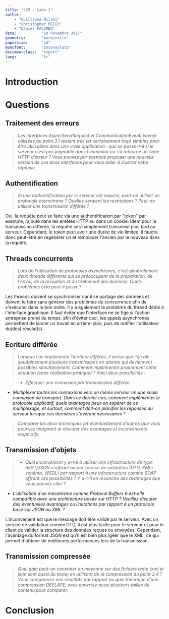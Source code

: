 ```yaml
---
title: "SYM - Labo 1"
author:
    - "Guillaume Milani"
    - "Christopher MEIER"
    - "Daniel PALUMBO"
date:           "19 novembre 2017"
geometry:       "margin=1in"
papersize:      "a4"
monofont:       "Inconsolata"
documentclass:  "report"
lang:           "fr"
---
```


# Introduction


# Questions

## Traitement des erreurs

> *Les interfaces AsyncSendRequest et CommunicationEventListener utilisées au point 3.1 restent très
(et certainement trop) simples pour être utilisables dans une vraie application : que se passe-t-il si le
serveur n’est pas joignable dans l’immédiat ou s’il retourne un code HTTP d’erreur ? Vous pouvez par
exemple proposer une nouvelle version de ces deux interfaces pour vous aider à illustrer votre
réponse.*


## Authentification

> *Si une authentification par le serveur est requise, peut-on utiliser un protocole asynchrone ? Quelles
seraient les restrictions ? Peut-on utiliser une transmission différée ?*

Oui, la requête peut se faire via une authentification par "token" par exemple, rajouté dans les entêtes HTTP ou dans un cookie. Idem pour la transmission différée, la requête sera simplement transmise plus tard au serveur. Cependant, le token peut avoir une durée de vie limitée, il faudra donc peut-être en regénérer un et remplacer l'ancien par le nouveau dans la requête.

## Threads concurrents

> *Lors de l'utilisation de protocoles asynchrones, c'est généralement deux threads différents qui se
préoccupent de la préparation, de l'envoi, de la réception et du traitement des données. Quels
problèmes cela peut-il poser ?*

Les threads doivent se synchroniser car il se partage des données et doivent le faire sans générer des problèmes de concurrence afin de s'exécuter dans le bon ordre.
Il y a également le problème du thread dédié à l'interface graphique. Il faut éviter que l'interface ne se fige si l'action entreprise prend du temps. afin d'éviter ceci, les appels asynchrones permettent de lancer un travail en arrière-plan, puis de notifier l'utilisateur du(des) résulat(s). 

## Ecriture différée

> *Lorsque l'on implémente l'écriture différée, il arrive que l'on ait soudainement plusieurs transmissions
en attente qui deviennent possibles simultanément. Comment implémenter proprement cette
situation (sans réalisation pratique) ? Voici deux possibilités :*

> * *Effectuer une connexion par transmission différée*
  * *Multiplexer toutes les connexions vers un même serveur en une seule connexion de transport. Dans ce dernier cas, comment implémenter le protocole applicatif, quels avantages peut-on
espérer de ce multiplexage, et surtout, comment doit-on planifier les réponses du serveur
lorsque ces dernières s'avèrent nécessaires ?*

> *Comparer les deux techniques (et éventuellement d'autres que vous pourriez imaginer) et discuter des
avantages et inconvénients respectifs.*


## Transmission d’objets

> * *Quel inconvénient y a-t-il à utiliser une infrastructure de type REST/JSON n'offrant aucun
service de validation (DTD, XML-schéma, WSDL) par rapport à une infrastructure comme SOAP
offrant ces possibilités ? Y a-t-il en revanche des avantages que vous pouvez citer ?*
* *L’utilisation d’un mécanisme comme Protocol Buffers 6 est-elle compatible avec une
architecture basée sur HTTP ? Veuillez discuter des éventuelles avantages ou limitations par
rapport à un protocole basé sur JSON ou XML ?*

L'inconvénient est que le message doit être validé par le serveur. Avec un service de validation comme DTD, il est plus facile pour le serveur et pour le client de valider la structure des données reçues ou envoyées. Cependant, l'avantage du format JSON est qu'il est bien plus lgéer que le XML, ce qui permet d'obtenir de meilleures performances lors de la transmission.


## Transmission compressée

> *Quel gain peut-on constater en moyenne sur des fichiers texte (xml et json sont aussi du texte) en
utilisant de la compression du point 3.4 ? Vous comparerez vos résultats par rapport au gain théorique
d’une compression DEFLATE, vous enverrez aussi plusieurs tailles de contenu pour comparer.*



# Conclusion

